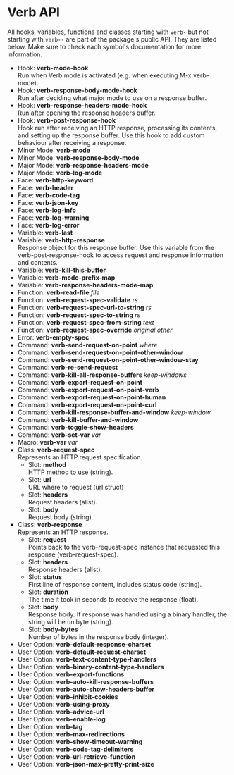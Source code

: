 # Verb API

All hooks, variables, functions and classes starting with `verb-` but not starting with `verb--` are part of the package's public API. They are listed below. Make sure to check each symbol's documentation for more information.

- Hook: **verb-mode-hook** \
  Run when Verb mode is activated (e.g. when executing M-x verb-mode).
- Hook: **verb-response-body-mode-hook** \
  Run after deciding what major mode to use on a response buffer.
- Hook: **verb-response-headers-mode-hook** \
  Run after opening the response headers buffer.
- Hook: **verb-post-response-hook** \
  Hook run after receiving an HTTP response, processing its contents, and setting up the response buffer. Use this hook to add custom behaviour after receiving a response.
- Minor Mode: **verb-mode**
- Minor Mode: **verb-response-body-mode**
- Major Mode: **verb-response-headers-mode**
- Major Mode: **verb-log-mode**
- Face: **verb-http-keyword**
- Face: **verb-header**
- Face: **verb-code-tag**
- Face: **verb-json-key**
- Face: **verb-log-info**
- Face: **verb-log-warning**
- Face: **verb-log-error**
- Variable: **verb-last**
- Variable: **verb-http-response** \
  Response object for this response buffer. Use this variable from the verb-post-response-hook to access request and response information and contents.
- Variable: **verb-kill-this-buffer**
- Variable: **verb-mode-prefix-map**
- Variable: **verb-response-headers-mode-map**
- Function: **verb-read-file** *file*
- Function: **verb-request-spec-validate** *rs*
- Function: **verb-request-spec-url-to-string** *rs*
- Function: **verb-request-spec-to-string** *rs*
- Function: **verb-request-spec-from-string** *text*
- Function: **verb-request-spec-override** *original* *other*
- Error: **verb-empty-spec**
- Command: **verb-send-request-on-point** *where*
- Command: **verb-send-request-on-point-other-window**
- Command: **verb-send-request-on-point-other-window-stay**
- Command: **verb-re-send-request**
- Command: **verb-kill-all-response-buffers** *keep-windows*
- Command: **verb-export-request-on-point**
- Command: **verb-export-request-on-point-verb**
- Command: **verb-export-request-on-point-human**
- Command: **verb-export-request-on-point-curl**
- Command: **verb-kill-response-buffer-and-window** *keep-window*
- Command: **verb-kill-buffer-and-window**
- Command: **verb-toggle-show-headers**
- Command: **verb-set-var** *var*
- Macro: **verb-var** *var*
- Class: **verb-request-spec** \
  Represents an HTTP request specification.
  - Slot: **method** \
    HTTP method to use (string).
  - Slot: **url** \
    URL where to request (url struct)
  - Slot: **headers** \
    Request headers (alist).
  - Slot: **body** \
    Request body (string).
- Class: **verb-response** \
  Represents an HTTP response.
  - Slot: **request** \
    Points back to the verb-request-spec instance that requested this response (verb-request-spec).
  - Slot: **headers** \
    Response headers (alist).
  - Slot: **status** \
    First line of response content, includes status code (string).
  - Slot: **duration** \
    The time it took in seconds to receive the response (float).
  - Slot: **body** \
    Response body. If response was handled using a binary handler, the string will be unibyte (string).
  - Slot: **body-bytes** \
    Number of bytes in the response body (integer).
- User Option: **verb-default-response-charset**
- User Option: **verb-default-request-charset**
- User Option: **verb-text-content-type-handlers**
- User Option: **verb-binary-content-type-handlers**
- User Option: **verb-export-functions**
- User Option: **verb-auto-kill-response-buffers**
- User Option: **verb-auto-show-headers-buffer**
- User Option: **verb-inhibit-cookies**
- User Option: **verb-using-proxy**
- User Option: **verb-advice-url**
- User Option: **verb-enable-log**
- User Option: **verb-tag**
- User Option: **verb-max-redirections**
- User Option: **verb-show-timeout-warning**
- User Option: **verb-code-tag-delimiters**
- User Option: **verb-url-retrieve-function**
- User Option: **verb-json-max-pretty-print-size**
